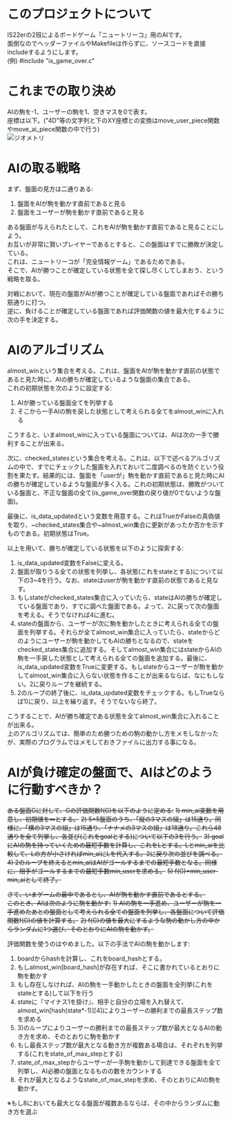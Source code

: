 # このプロジェクトについて
IS22erの2班によるボードゲーム「ニュートリーコ」用のAIです。  
面倒なのでヘッダーファイルやMakefileは作らずに、ソースコードを直接includeするようにします。  
(例) #include "is_game_over.c"

# これまでの取り決め
AIの駒を-1、ユーザーの駒を1、空きマスを0で表す。  
座標は以下。("4D"等の文字列と下のXY座標との変換はmove_user_piece関数やmove_ai_piece関数の中で行う)  
![ジオメトリ](https://user-images.githubusercontent.com/79792475/142727582-45234b19-c525-463a-aea4-45e7ef3e4ed7.png)

# AIの取る戦略
まず、盤面の見方は二通りある:
  1) 盤面をAIが駒を動かす直前であると見る
  2) 盤面をユーザーが駒を動かす直前であると見る

ある盤面が与えられたとして、これをAIが駒を動かす直前であると見ることにしよう。  
お互いが非常に賢いプレイヤーであるとすると、この盤面はすでに勝敗が決定している。  
これは、ニュートリーコが「完全情報ゲーム」であるためである。  
そこで、AIが勝つことが確定している状態を全て探し尽くしてしまおう、という戦略を取る。 

対戦において、現在の盤面がAIが勝つことが確定している盤面であればその勝ち筋通りに打つ。  
逆に、負けることが確定している盤面であれば評価関数の値を最大化するように次の手を決定する。

# AIのアルゴリズム
almost_winという集合を考える。これは、盤面をAIが駒を動かす直前の状態であると見た時に、AIの勝ちが確定しているような盤面の集合である。  
これの初期状態を次のように設定する:
  1) AIが勝っている盤面全てを列挙する
  2) そこから一手AIの駒を戻した状態として考えられる全てをalmost_winに入れる

こうすると、いまalmost_winに入っている盤面については、AIは次の一手で勝利することが出来る。

次に、checked_statesという集合を考える。これは、以下で述べるアルゴリズムの中で、すでにチェックした盤面を入れておいて二度調べるのを防ぐという役割を果たす。結果的には、盤面を「userが」駒を動かす直前であると見た時にAIの勝ちが確定しているような盤面が多く入る。これの初期状態は、勝敗がついている盤面と、不正な盤面の全て(is_game_over関数の戻り値が0でないような盤面)。

最後に、is_data_updatedという変数を用意する。これはTrueかFalseの真偽値を取り、~checked_states集合や~almost_win集合に更新があったか否かを示すものである。初期状態はTrue。

以上を用いて、勝ちが確定している状態を以下のように探索する:
  1) is_data_updated変数をFalseに変える。
  2) 盤面が取りうる全ての状態を列挙し、各状態(これをstateとする)について以下の3~4を行う。なお、stateはuserが駒を動かす直前の状態であると見なす。
  3) もしstateがchecked_states集合に入っていたら、stateはAIの勝ちが確定している盤面であり、すでに調べた盤面である。よって、2に戻って次の盤面を考える。そうでなければ4に進む。
  4) stateの盤面から、ユーザーが次に駒を動かしたときに考えられる全ての盤面を列挙する。それらが全てalmost_win集合に入っていたら、stateからどのようにユーザーが駒を動かしてもAIの勝ちとなるので、stateをchecked_states集合に追加する。そしてalmost_win集合にはstateからAIの駒を一手戻した状態として考えられる全ての盤面を追加する。最後に、is_data_updated変数をTrueに変更する。もしstateからユーザーが駒を動かしてalmost_win集合に入らない状態を作ることが出来るならば、なにもしない。2に戻りループを継続する。
  5) 2のループの終了後に、is_data_updated変数をチェックする。もしTrueならば1)に戻り、以上を繰り返す。そうでないなら終了。

こうすることで、AIが勝ち確定である状態を全てalmost_win集合に入れることが出来る。  
上のアルゴリズムでは、簡単のため勝つための駒の動かし方をメモしなかったが、実際のプログラムではメモしておきファイルに出力する事になる。

# AIが負け確定の盤面で、AIはどのように行動すべきか？
~~ある盤面Gに対して、Gの評価関数f(G)を以下のように定める:~~
  ~~1) min_ai変数を用意し、初期値を∞とする。~~
  ~~2) 5×5盤面のうち、「縦の3マスの組」は15通り。同様に、「横の3マスの組」は15通り、「ナナメの3マスの組」は18通り。これら48通りを全て列挙し、各並び(これをgoalとする)について以下の3を行う。~~
  ~~3) goalにAIの駒を持っていくための最短手数を計算し、これをLとする。Lとmin_aiを比較して、Lの方が小さければmin_aiにLを代入する。2に戻り次の並びを調べる。~~
  ~~4) 2のループを終えるとmin_aiはAIがゴールするまでの最短手数となる。同様に、相手がゴールするまでの最短手数min_userを求める。~~
  ~~5) f(G)=min_user-min_aiとして終了。~~

~~さて、いまゲームの最中であるとし、AIが駒を動かす直前であるとする。  
このとき、AIは次のように駒を動かす:~~
  ~~1) AIの駒を一手進め、ユーザーが駒を一手進めたあとの盤面として考えられる全ての盤面を列挙し、各盤面について評価関数f(G)の値を計算する。~~
  ~~2) f(G)の値を最大にするような駒の動かし方の中からランダムに1つ選び、そのとおりにAIの駒を動かす。~~

評価関数を使うのはやめました。以下の手法でAIの駒を動かします:  
  1) boardからhashを計算し、これをboard_hashとする。
  2) もしalmost_win\[board_hash\]が存在すれば、そこに書かれているとおりに駒を動かす
  3) もし存在しなければ、AIの駒を一手動かしたときの盤面を全列挙(これをstateとする)して以下を行う
  4) stateに『マイナス1を掛け』、相手と自分の立場を入れ替えて、almost_win\[hash(state*-1)\]\[4\]によりユーザーの勝利までの最長ステップ数を求める
  5) 3)のループによりユーザーの勝利までの最長ステップ数が最大となるAIの動き方を求め、そのとおりに駒を動かす
  6) もし最長ステップ数が最大となる動き方が複数ある場合は、それぞれを列挙する(これをstate_of_max_stepとする)
  7) state_of_max_stepからユーザーが一手駒を動かして到達できる盤面を全て列挙し、AI必勝の盤面となるものの数をカウントする
  8) それが最大となるようなstate_of_max_stepを求め、そのとおりにAIの駒を動かす。

※もし8においても最大となる盤面が複数あるならば、その中からランダムに動き方を選ぶ
